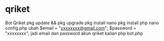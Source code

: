 # qriket
Bot Qriket
pkg update && pkg upgrade
pkg install nano
pkg install php
nano config.php
ubah 
$email = "xxxxxxxx@gmail.com";
$password = "xxxxxxxx";
jadi email dan password akun qriket kalian
php bot.php
